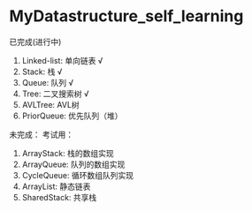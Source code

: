 # MyDatastructure_self_learning
已完成(进行中)
1. Linked-list: 单向链表 √
2. Stack: 栈 √
3. Queue: 队列 √
4. Tree: 二叉搜索树 √
5. AVLTree: AVL树  
6. PriorQueue: 优先队列（堆）


未完成：
考试用：
1. ArrayStack: 栈的数组实现 
2. ArrayQueue: 队列的数组实现 
3. CycleQueue: 循环数组队列实现 
4. ArrayList: 静态链表 
5. SharedStack: 共享栈 

